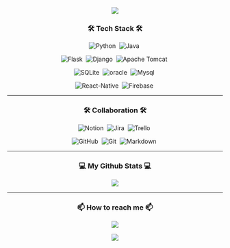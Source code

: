 <div align="center">
  <img src="https://capsule-render.vercel.app/api?type=waving&color=auto&height=300&section=header&text=Hello World!%20👋&fontSize=75&animation=fadeIn&fontAlignY=38&desc=%This%20is%20Walter's%20GitHub!&descAlignY=60&descAlign=62"/>
  <h3>🛠 Tech Stack 🛠</h3>
  <!-- https://simpleicons.org/ -->

  ![Python](https://img.shields.io/badge/Python-35709E?style=flat-square&logo=Python&logoColor=white)&nbsp;
  ![Java](https://img.shields.io/badge/Java-EE7D0A?style=flat-square&logo=Java&logoColor=white)&nbsp;

  ![Flask](https://img.shields.io/badge/Flask-010101?style=flat-square&logo=Flask&logoColor=white)&nbsp;
  ![Django](https://img.shields.io/badge/Django-01392A?style=flat-square&logo=Django&logoColor=white)&nbsp;
  ![Apache Tomcat](https://img.shields.io/badge/Apache_Tomcat-CBA01A?style=flat-square&logo=apachetomcat&logoColor=black)&nbsp;

  ![SQLite](https://img.shields.io/badge/SQLite-BDCCE2?style=flat-square&logo=Sqlite&logoColor=black)&nbsp;
  ![oracle](https://img.shields.io/badge/oracle-F80000?style=flat-square&logo=Oracle&logoColor=white)&nbsp;
  ![Mysql](https://img.shields.io/badge/Mysql-3766AB?style=flat-square&logo=Mysql&logoColor=white)&nbsp;

  ![React-Native](https://img.shields.io/badge/React_Native-67D6F4?style=flat-square&logo=React&logoColor=black)&nbsp;
  ![Firebase](https://img.shields.io/badge/Firebase-F7CD51?style=flat-square&logo=Firebase&logoColor=black)&nbsp;

<hr>

  <h3>🛠 Collaboration 🛠</h3>

  ![Notion](https://img.shields.io/badge/Notion-white?style=flat-square&logo=notion&logoColor=black)&nbsp;
  ![Jira](https://img.shields.io/badge/Jira-2681F8?style=flat-square&logo=jira&logoColor=white)&nbsp;
  ![Trello](https://img.shields.io/badge/trello-266F9A?style=flat-square&logo=trello&logoColor=white)&nbsp;  
  
  ![GitHub](https://img.shields.io/badge/GitHub-white?style=flat-square&logo=github&logoColor=black)&nbsp;
  ![Git](https://img.shields.io/badge/Git-E25A38?style=flat-square&logo=git&logoColor=white)&nbsp;
  ![Markdown](https://img.shields.io/badge/Markdown-white?style=flat-square&logo=markdown&logoColor=black)&nbsp;
<hr>

  <h3>💻 My Github Stats 💻</h3>
  <img src="https://github-readme-stats.vercel.app/api?username=Ropering&show_icons=true">
<hr>
  
  <h3>📫 How to reach me 📫</h3>
  <a href="mailto:bonoboss1028@gmail.com"><img src="https://img.shields.io/badge/Gmail-d14836?style=flat-square&logo=Gmail&logoColor=white&link=bonoboss1028@gmail.com"/></a><br>

  <a href="https://hits.seeyoufarm.com"><img src="https://hits.seeyoufarm.com/api/count/incr/badge.svg?url=https%3A%2F%2Fgithub.com%2FRopering%2Fhit-counter&count_bg=%23A4E772&title_bg=%234CB019&icon=github.svg&icon_color=%23E7E7E7&title=&edge_flat=false"/></a>
</div>
